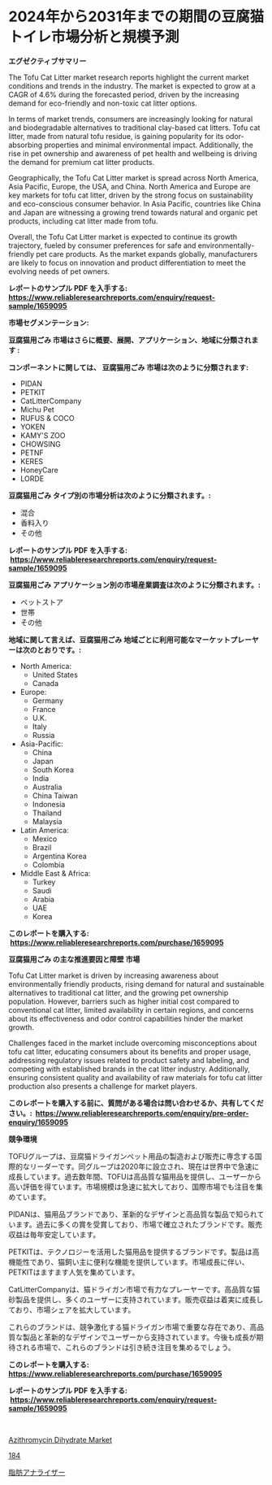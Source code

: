 <p><h1>2024年から2031年までの期間の豆腐猫トイレ市場分析と規模予測</h1></p><p><strong>エグゼクティブサマリー</strong></p>
<p><p>The Tofu Cat Litter market research reports highlight the current market conditions and trends in the industry. The market is expected to grow at a CAGR of 4.6% during the forecasted period, driven by the increasing demand for eco-friendly and non-toxic cat litter options.</p><p>In terms of market trends, consumers are increasingly looking for natural and biodegradable alternatives to traditional clay-based cat litters. Tofu cat litter, made from natural tofu residue, is gaining popularity for its odor-absorbing properties and minimal environmental impact. Additionally, the rise in pet ownership and awareness of pet health and wellbeing is driving the demand for premium cat litter products.</p><p>Geographically, the Tofu Cat Litter market is spread across North America, Asia Pacific, Europe, the USA, and China. North America and Europe are key markets for tofu cat litter, driven by the strong focus on sustainability and eco-conscious consumer behavior. In Asia Pacific, countries like China and Japan are witnessing a growing trend towards natural and organic pet products, including cat litter made from tofu.</p><p>Overall, the Tofu Cat Litter market is expected to continue its growth trajectory, fueled by consumer preferences for safe and environmentally-friendly pet care products. As the market expands globally, manufacturers are likely to focus on innovation and product differentiation to meet the evolving needs of pet owners.</p></p>
<p><strong>レポートのサンプル PDF を入手する: <a href="https://www.reliableresearchreports.com/enquiry/request-sample/1659095">https://www.reliableresearchreports.com/enquiry/request-sample/1659095</a></strong></p>
<p><strong>市場セグメンテーション:</strong></p>
<p><strong> 豆腐猫用ごみ 市場はさらに概要、展開、アプリケーション、地域に分類されます :</strong></p>
<p><strong>コンポーネントに関しては、 豆腐猫用ごみ 市場は次のように分類されます: &nbsp;</strong></p>
<p><ul><li>PIDAN</li><li>PETKIT</li><li>CatLitterCompany</li><li>Michu Pet</li><li>RUFUS & COCO</li><li>YOKEN</li><li>KAMY'S ZOO</li><li>CHOWSING</li><li>PETNF</li><li>KERES</li><li>HoneyCare</li><li>LORDE</li></ul></p>
<p><strong> 豆腐猫用ごみ タイプ別の市場分析は次のように分類されます。:</strong></p>
<p><ul><li>混合</li><li>香料入り</li><li>その他</li></ul></p>
<p><strong>レポートのサンプル PDF を入手する: &nbsp;<a href="https://www.reliableresearchreports.com/enquiry/request-sample/1659095">https://www.reliableresearchreports.com/enquiry/request-sample/1659095</a></strong></p>
<p><strong> 豆腐猫用ごみ アプリケーション別の市場産業調査は次のように分類されます。:</strong></p>
<p><ul><li>ペットストア</li><li>世帯</li><li>その他</li></ul></p>
<p><strong>地域に関して言えば、豆腐猫用ごみ 地域ごとに利用可能なマーケットプレーヤーは次のとおりです。:</strong></p>
<p><ul>
    <li>
        North America:
        <ul>
            <li>United States</li>
            <li>Canada</li>
        </ul>
    </li>
    <li>
        Europe:
        <ul>
            <li>Germany</li>
            <li>France</li>
            <li>U.K.</li>
            <li>Italy</li>
            <li>Russia</li>
        </ul>
    </li>
    <li>
        Asia-Pacific:
        <ul>
            <li>China</li>
            <li>Japan</li>
            <li>South Korea</li>
            <li>India</li>
            <li>Australia</li>
            <li>China Taiwan</li>
            <li>Indonesia</li>
            <li>Thailand</li>
            <li>Malaysia</li>
        </ul>
    </li>
    <li>
        Latin America:
        <ul>
            <li>Mexico</li>
            <li>Brazil</li>
            <li>Argentina Korea</li>
            <li>Colombia</li>
        </ul>
    </li>
    <li>
        Middle East & Africa:
        <ul>
            <li>Turkey</li>
            <li>Saudi</li>
            <li>Arabia</li>
            <li>UAE</li>
            <li>Korea</li>
        </ul>
    </li>
    </ul></p>
<p><strong>このレポートを購入する: &nbsp;<a href="https://www.reliableresearchreports.com/purchase/1659095">https://www.reliableresearchreports.com/purchase/1659095</a></strong></p>
<p><strong>豆腐猫用ごみ の主な推進要因と障壁 市場</strong></p>
<p><p>Tofu Cat Litter market is driven by increasing awareness about environmentally friendly products, rising demand for natural and sustainable alternatives to traditional cat litter, and the growing pet ownership population. However, barriers such as higher initial cost compared to conventional cat litter, limited availability in certain regions, and concerns about its effectiveness and odor control capabilities hinder the market growth.</p><p>Challenges faced in the market include overcoming misconceptions about tofu cat litter, educating consumers about its benefits and proper usage, addressing regulatory issues related to product safety and labeling, and competing with established brands in the cat litter industry. Additionally, ensuring consistent quality and availability of raw materials for tofu cat litter production also presents a challenge for market players.</p></p>
<p><strong>このレポートを購入する前に、質問がある場合は問い合わせるか、共有してください。:&nbsp; <a href="https://www.reliableresearchreports.com/enquiry/pre-order-enquiry/1659095">https://www.reliableresearchreports.com/enquiry/pre-order-enquiry/1659095</a></strong></p>
<p><strong>競争環境</strong></p>
<p><p>TOFUグループは、豆腐猫ドライガンペット用品の製造および販売に専念する国際的なリーダーです。同グループは2020年に設立され、現在は世界中で急速に成長しています。過去数年間、TOFUは高品質な猫用品を提供し、ユーザーから高い評価を得ています。市場規模は急速に拡大しており、国際市場でも注目を集めています。</p><p>PIDANは、猫用品ブランドであり、革新的なデザインと高品質な製品で知られています。過去に多くの賞を受賞しており、市場で確立されたブランドです。販売収益は毎年安定しています。</p><p>PETKITは、テクノロジーを活用した猫用品を提供するブランドです。製品は高機能性であり、猫飼い主に便利な機能を提供しています。市場成長に伴い、PETKITはますます人気を集めています。</p><p>CatLitterCompanyは、猫ドライガン市場で有力なプレーヤーです。高品質な猫砂製品を提供し、多くのユーザーに支持されています。販売収益は着実に成長しており、市場シェアを拡大しています。</p><p>これらのブランドは、競争激化する猫ドライガン市場で重要な存在であり、高品質な製品と革新的なデザインでユーザーから支持されています。今後も成長が期待される市場で、これらのブランドは引き続き注目を集めるでしょう。</p></p>
<p><strong>このレポートを購入する: &nbsp; <a href="https://www.reliableresearchreports.com/purchase/1659095">https://www.reliableresearchreports.com/purchase/1659095</a></strong></p>
<p><strong>レポートのサンプル PDF を入手する: &nbsp;<a href="https://www.reliableresearchreports.com/enquiry/request-sample/1659095">https://www.reliableresearchreports.com/enquiry/request-sample/1659095</a></strong><strong></strong></p>
<p>&nbsp;</p>
<p><p><a href="https://metal-farmhouse-e95.notion.site/Azithromycin-Dihydrate-Market-Provides-a-Comprehensive-Analysis-Including-a-Macro-Overview-of-the-Ma-5d7e92175cd84d0ba3ce3fc35146e252">Azithromycin Dihydrate Market</a></p><p><a href="https://github.com/laurenreichert/Market-Research-Report-List-1/blob/main/823413712508.md">184</a></p><p><a href="https://github.com/RodHoppe07/Market-Research-Report-List-1/blob/main/417783812509.md">脂肪アナライザー</a></p></p>